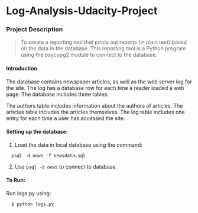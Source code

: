 Log-Analysis-Udacity-Project
=============

### Project Description
>To create a reporting tool that prints out reports (in plain text) based on the data in the database. This reporting tool is a Python program using the psycopg2 module to connect to the database.

#### Introduction

The database contains newspaper articles, as well as the web server log for the site. The log has a database row for each time a reader loaded a web page. The database includes three tables:

The authors table includes information about the authors of articles.
The articles table includes the articles themselves.
The log table includes one entry for each time a user has accessed the site.
  
#### Setting up the database:

  1. Load the data in local database using the command:
  
  ```
    psql -d news -f newsdata.sql
  ```
  2. Use `psql -d news` to connect to database.

#### To Run:

  Run logs.py using:
  ```
    $ python logs.py
  ```
